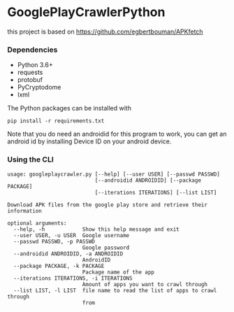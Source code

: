 # GooglePlayCrawlerPython
this project is based on https://github.com/egbertbouman/APKfetch


### Dependencies
* Python 3.6+
* requests
* protobuf
* PyCryptodome
* lxml

The Python packages can be installed with

    pip install -r requirements.txt


Note that you do need an androidid for this program to work, you can get an android id by installing Device ID on your android device.

### Using the CLI

```
usage: googleplaycrawler.py [--help] [--user USER] [--passwd PASSWD]
                            [--androidid ANDROIDID] [--package PACKAGE]
                            [--iterations ITERATIONS] [--list LIST]

Download APK files from the google play store and retrieve their information

optional arguments:
  --help, -h            Show this help message and exit
  --user USER, -u USER  Google username
  --passwd PASSWD, -p PASSWD
                        Google password
  --androidid ANDROIDID, -a ANDROIDID
                        AndroidID
  --package PACKAGE, -k PACKAGE
                        Package name of the app
  --iterations ITERATIONS, -i ITERATIONS
                        Amount of apps you want to crawl through
  --list LIST, -l LIST  file name to read the list of apps to crawl through
                        from


``` 
